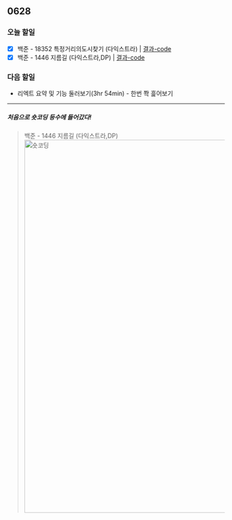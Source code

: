 ## 0628

### **오늘 할일**

- [x] 백준 - 18352 특정거리의도시찾기 (다익스트라) | [결과-code](https://github.com/yeonsu-k/STUDY/tree/main/h23/A1446%EC%A7%80%EB%A6%84%EA%B8%B8)
- [x] 백준 - 1446 지름길 (다익스트라,DP) | [결과-code](https://github.com/yeonsu-k/STUDY/tree/main/h23/A18352%ED%8A%B9%EC%A0%95%EA%B1%B0%EB%A6%AC%EC%9D%98%EB%8F%84%EC%8B%9C%EC%B0%BE%EA%B8%B0)

### **다음 할일**

- 리엑트 요약 및 기능 둘러보기(3hr 54min) - 한번 쫙 흝어보기

------
##### 처음으로 숏코딩 등수에 들어갔다!
> 백준 - 1446 지름길 (다익스트라,DP)
> <img width="863" alt="숏코딩" src="https://user-images.githubusercontent.com/83412032/176277411-ee91f4af-2d9c-40db-9c72-6a7abe255a48.PNG">